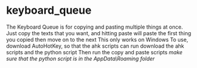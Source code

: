 # keyboard_queue
The Keyboard Queue is for copying and pasting multiple things at once. Just copy the texts that you want, and hitting paste will paste the first thing you copied then move on to the next
This only works on Windows
To use, download AutoHotKey, so that the ahk scripts can run
download the ahk scripts and the python script
Then run the copy and paste scripts
*make sure that the python script is in the AppData\Roaming folder*
